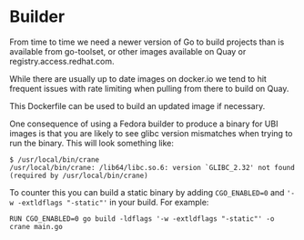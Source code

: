 # Builder
From time to time we need a newer version of Go to build projects than is available from go-toolset, or other images available on Quay or registry.access.redhat.com.

While there are usually up to date images on docker.io we tend to hit frequent issues with rate limiting when pulling from there to build on Quay.

This Dockerfile can be used to build an updated image if necessary.

One consequence of using a Fedora builder to produce a binary for UBI images is that you are likely to see glibc version mismatches when trying to run the binary. This will look something like:
```
$ /usr/local/bin/crane
/usr/local/bin/crane: /lib64/libc.so.6: version `GLIBC_2.32' not found (required by /usr/local/bin/crane)
```

To counter this you can build a static binary by adding `CGO_ENABLED=0` and `'-w -extldflags "-static"'` in your build. For example:
```
RUN CGO_ENABLED=0 go build -ldflags '-w -extldflags "-static"' -o crane main.go
```
